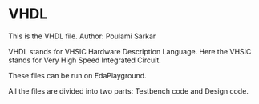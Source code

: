 # VHDL 
This is the VHDL file.   Author: Poulami Sarkar

VHDL stands for VHSIC Hardware Description Language. Here the VHSIC stands for Very High Speed Integrated Circuit.

These files can be run on EdaPlayground.

All the files are divided into two parts: Testbench code and Design code.
